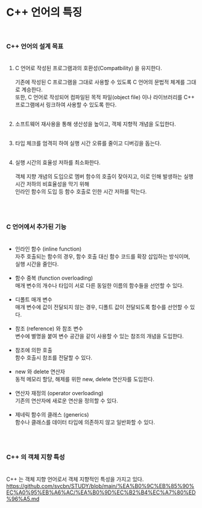 # C++ 언어의 특징<br/>
<br/>

### C++ 언어의 설계 목표<br/><br/>

1. C 언어로 작성된 프로그램과의 호환성(Compatbility) 을 유지한다.<br/><br/>
    기존에 작성된 C 프로그램을 그대로 사용할 수 있도록 C 언어의 문법적 체계를 그대로 계승한다.<br/>
    또한, C 언어로 작성되어 컴파일된 목적 파일(object file) 이나 라이브러리를 C++ 프로그램에서 링크하여 사용할 수 있도록 한다.<br/><br/>

2. 소프트웨어 재사용을 통해 생산성을 높이고, 객체 지향적 개념을 도입한다.<br/><br/>

3. 타입 체크를 엄격히 하여 실행 시간 오류를 줄이고 디버깅을 돕는다.<br/><br/>

4. 실행 시간의 효율성 저하를 최소화한다.<br/><br/>
    객체 지향 개념의 도입으로 멤버 함수의 호출이 잦아지고, 이로 인해 발생하는 실행 시간 저하의 비효율성을 막기 위해<br/>
    인라인 함수의 도입 등 함수 호출로 인한 시간 저하를 막는다.<br/><br/>
<br/>

### C 언어에서 추가된 기능<br/><br/>

+ 인라인 함수 (inline function)<br/>
    자주 호출되는 함수의 경우, 함수 호출 대신 함수 코드를 확장 삽입하는 방식이며, 실행 시간을 줄인다.<br/><br/> 
+ 함수 중복 (function overloading)<br/>
    매개 변수의 개수나 타입이 서로 다른 동일한 이름의 함수들을 선언할 수 있다.<br/><br/>
+ 디폴트 매개 변수<br/>
    매개 변수에 값이 전달되지 않는 경우, 디폴트 값이 전달되도록 함수를 선언할 수 있다.<br/><br/>
+ 참조 (reference) 와 참조 변수<br/>
    변수에 별명을 붙여 변수 공간을 같이 사용할 수 있는 참조의 개념을 도입한다.<br/><br/>
+ 참조에 의한 호출<br/>
    함수 호출시 참조를 전달할 수 있다.<br/><br/>
+ new 와 delete 연산자<br/>
    동적 메모리 할당, 해제를 위한 new, delete 연산자를 도입한다.<br/><br/>
+ 연산자 재정의 (operator overloading)<br/>
    기존의 연산자에 새로운 연산을 정의할 수 있다.<br/><br/>
+ 제네릭 함수의 클래스 (generics)<br/>
    함수나 클래스를 데이터 타입에 의존하지 않고 일반화할 수 있다.<br/><br/>
<br/>

### C++ 의 객체 지향 특성<br/><br/>

C++ 는 객체 지향 언어로서 객체 지향적인 특성을 가지고 있다.<br/>
https://github.com/svcbn/STUDY/blob/main/%EA%B0%9C%EB%85%90%EC%A0%95%EB%A6%AC/%EA%B0%9D%EC%B2%B4%EC%A7%80%ED%96%A5.md
